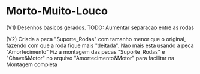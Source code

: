 # Morto-Muito-Louco

(V1)
Desenhos basicos gerados. TODO: Aumentar separacao entre as rodas

(V2)
Criada a peca "Suporte_Rodas" com tamanho menor que o original, fazendo com que a roda fique mais "deitada".
Nao mais esta usando a peca "Amortecimento"
Fiz a montagem das pecas "Suporte_Rodas" e "Chave&Motor" no arquivo "Amortecimento&Motor" para facilitar na Montagem completa
